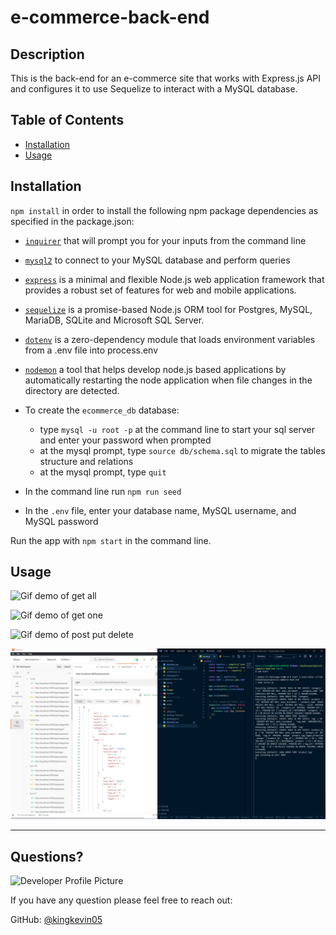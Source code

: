# e-commerce-back-end

## Description 
  This is the back-end for an e-commerce site that works with Express.js API and configures it to use Sequelize to interact with a MySQL database.
 
  
  ## Table of Contents
  * [Installation](#installation)
  * [Usage](#usage)
  
  
  ## Installation
  
 `npm install` in order to install the following npm package dependencies as specified in the package.json:

* [`inquirer`](https://www.npmjs.com/package/inquirer) that will prompt you for your inputs from the command line

* [`mysql2`](https://www.npmjs.com/package/mysql2) to connect to your MySQL database and perform queries

* [`express`](https://www.npmjs.com/package/express) is a minimal and flexible Node.js web application framework that provides a robust set of features for web and mobile applications.

* [`sequelize`](https://www.npmjs.com/package/sequelize) is a promise-based Node.js ORM tool for Postgres, MySQL, MariaDB, SQLite and Microsoft SQL Server.

* [`dotenv`](https://www.npmjs.com/package/dotenv) is a zero-dependency module that loads environment variables from a .env file into process.env

* [`nodemon`](https://www.npmjs.com/package/nodemon) a tool that helps develop node.js based applications by automatically restarting the node application when file changes in the directory are detected.

 - To create the `ecommerce_db` database:
    - type `mysql -u root -p` at the command line to start your sql server and enter your password when prompted
    - at the mysql prompt, type `source db/schema.sql` to migrate the tables structure and relations
    - at the mysql prompt, type `quit`

  - In the command line run `npm run seed`
  
  - In the `.env` file, enter your database name, MySQL username, and MySQL password

Run the app with `npm start` in the command line.
  
  ## Usage
  
  ![Gif demo of get all](https://github.com/kingkevin05/e-commerce-back-end/blob/main/images/getAll.gif)

  ![Gif demo of get one](https://github.com/kingkevin05/e-commerce-back-end/blob/main/images/getOne.gif)

  ![Gif demo of post put delete](https://github.com/kingkevin05/e-commerce-back-end/blob/main/images/Post.gif)

![screenshot2](https://github.com/kingkevin05/e-commerce-back-end/blob/main/images/Screenshot1.png)


  ---
  
  ## Questions?
  
  ![Developer Profile Picture](https://avatars.githubusercontent.com/u/75460766?v=4) 
  
  If you have any question please feel free to reach out:
 
  GitHub: [@kingkevin05](https://api.github.com/users/kingkevin05)